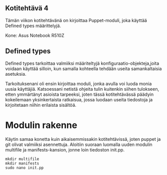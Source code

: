 ## Kotitehtävä 4

Tämän viikon kotitehtävänä on kirjoittaa Puppet-moduli, joka käyttää Defined types määrittelyjä.

Kone: Asus Notebook R510Z

## Defined types

Defined types tarkoittaa valmiiksi määriteltyjä konfiguraatio-objekteja,joita voidaan käyttää silloin, kun samalla kohteella tehdään useita samankaltaisia asetuksia.

Tarkoituksenani oli ensin kirjoittaa moduli, jonka avulla voi luoda monia uusia käyttäjiä. Katsoessani netistä ohjeita tulin kuitenkin siihen tulokseen, etten ymmärtänyt asioista tarpeeksi, joten tässä kotitehtävässä päädyin kokeilemaan yksinkertaista ratkaisua, jossa luodaan useita tiedostoja ja kirjoitetaan niihin erilaista sisältöä.

# Modulin rakenne

Käytin samaa konetta kuin aikaisemmissakin kotitehtävissä, joten puppet ja git olivat valmiiksi asennettuja. Aloitiin suoraan luomalla uuden modulin multifile ja manifests-kansion, jonne loin tiedoston init.pp.

    mkdir multifile
    mkdir manifests
    sudo nano init.pp
  
  

